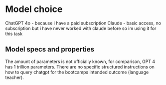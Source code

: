 # Model choice

ChatGPT 4o - because i have a paid subscription
Claude - basic access, no subscription but i have never worked with claude before so im using it for this task

## Model specs and properties
The amount of parameters is not officially known, for comparison, GPT 4 has 1 trillion parameters.
There are no specific structured instructions on how to query chatgpt for the bootcamps intended outcome (language teacher).